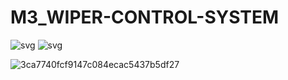 # M3_WIPER-CONTROL-SYSTEM
![svg](https://user-images.githubusercontent.com/101448351/168334850-916cdf47-91a9-4764-a384-6414abfd6ac3.svg)
![svg](https://user-images.githubusercontent.com/101448351/168335093-d8321e8e-f1ba-49fd-a7f8-24f92291cd25.svg)

![3ca7740fcf9147c084ecac5437b5df27](https://user-images.githubusercontent.com/101448351/168335696-ef795ff7-7bff-41dd-accd-35d238cc0e31.svg)
